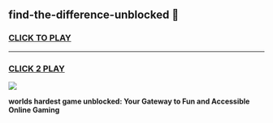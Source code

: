 
## find-the-difference-unblocked 👋
<h3>
<a href="https://premium.freeplayer.one?title=find-the-difference-unblocked&ref=14F">CLICK TO PLAY</a></h3>
<hr>

<h3>
<a href="https://premium.freeplayer.one?title=find-the-difference-unblocked&ref=14F">CLICK 2 PLAY</a>
  
</h3>

<a href="https://premium.freeplayer.one?title=find-the-difference-unblocked&ref=12F/"><img src="https://clearcache.store/games.png"></a>


**worlds hardest game unblocked: Your Gateway to Fun and Accessible Online Gaming**
